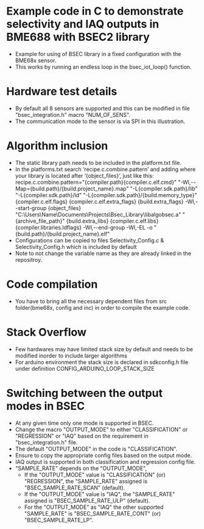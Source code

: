 # Example code in C to demonstrate selectivity and IAQ outputs in BME688 with BSEC2 library
 * Example for using of BSEC library in a fixed configuration with the BME68x sensor.
 * This works by running an endless loop in the bsec_iot_loop() function.

# Hardware test details
 * By default all 8 sensors are supported and this can be modified in file "bsec_integration.h" macro "NUM_OF_SENS".
 * The communication mode to the sensor is via SPI in this illustration.

# Algorithm inclusion
 * The static library path needs to be included in the platform.txt file.
 * In the platforms.txt search ‘recipe.c.combine.pattern’ and adding where your library is located after ‘{object_files}’, just like this:
   recipe.c.combine.pattern="{compiler.path}{compiler.c.elf.cmd}" "-Wl,--Map={build.path}/{build.project_name}.map" "-L{compiler.sdk.path}/lib" "-L{compiler.sdk.path}/ld" "-L{compiler.sdk.path}/{build.memory_type}" {compiler.c.elf.flags} {compiler.c.elf.extra_flags} {build.extra_flags} -Wl,--start-group {object_files} "C:\Users\Name\Documents\Projects\Bsec_Library\libalgobsec.a" "{archive_file_path}" {build.extra_libs} {compiler.c.elf.libs} {compiler.libraries.ldflags} -Wl,--end-group -Wl,-EL -o "{build.path}/{build.project_name}.elf"
 * Configurations can be copied to files Selectivity_Config.c & Selectivity_Config.h which is included by default
 * Note to not change the variable name as they are already linked in the repositroy.

# Code compilation
 * You have to bring all the necessary dependent files from src folder(bme68x, config and inc) in order to compile the example code.

# Stack Overflow
 * Few hardwares may have limited stack size by default and needs to be modified inorder to include larger algorithms
 * For arduino environment the stack size is declared in sdkconfig.h file under definition CONFIG_ARDUINO_LOOP_STACK_SIZE

# Switching between the output modes in BSEC
 * At any given time only one mode is supported in BSEC.
 * Change the macro "OUTPUT_MODE" to either "CLASSIFICATION" or "REGRESSION" or "IAQ" based on the requirement in "bsec_integration.h" file.
 * The default "OUTPUT_MODE" in the code is "CLASSIFICATION".
 * Ensure to copy the appropriate config files based on the output mode.
 * IAQ output is supported in both classification and regression config file.
 * "SAMPLE_RATE" depends on the "OUTPUT_MODE",
 	* If the "OUTPUT_MODE"  value is "CLASSIFICATION" (or) "REGRESSION", the "SAMPLE_RATE" assigned is "BSEC_SAMPLE_RATE_SCAN" (default).
 	* If the "OUTPUT_MODE" value is "IAQ", the "SAMPLE_RATE" assigned is "BSEC_SAMPLE_RATE_ULP" (default).
	* For the "OUTPUT_MODE" as "IAQ" the other supported "SAMPLE_RATE" is "BSEC_SAMPLE_RATE_CONT" (or) "BSEC_SAMPLE_RATE_LP".